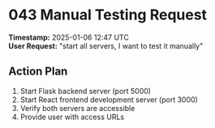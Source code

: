 # 043 Manual Testing Request

**Timestamp:** 2025-01-06 12:47 UTC  
**User Request:** "start all servers, I want to test it manually"

## Action Plan
1. Start Flask backend server (port 5000)
2. Start React frontend development server (port 3000)
3. Verify both servers are accessible
4. Provide user with access URLs